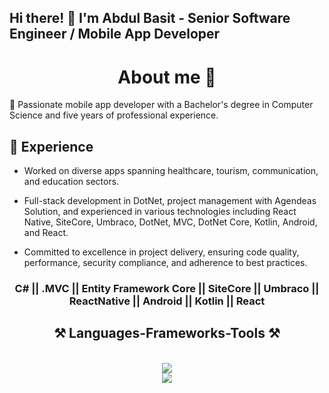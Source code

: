 ## Hi there! 👋 I'm Abdul Basit - Senior Software Engineer / Mobile App Developer

<h1 align="center"> About me 👦</h1>

🚀 Passionate mobile app developer with a Bachelor's degree in Computer Science and five years of professional experience.

<h2>💼 Experience </h2>

- Worked on diverse apps spanning healthcare, tourism, communication, and education sectors.

- Full-stack development in DotNet, project management with Agendeas Solution, and experienced in various technologies including React Native, SiteCore, Umbraco, DotNet, MVC, DotNet Core, Kotlin, Android, and React.

- Committed to excellence in project delivery, ensuring code quality, performance, security compliance, and adherence to best practices.

<h3 align="center"> 
C# || .MVC || Entity Framework Core || SiteCore || Umbraco || ReactNative ||  Android || Kotlin || React
</h3>

<div align="center">
    <h2>⚒️ Languages-Frameworks-Tools ⚒️</h2>
    <br/>
    <div>
        <img src="https://skillicons.dev/icons?i=nodejs,github,python,javascript,typescript,express,firebase,mongodb,c,java" /><br>
        <img src="https://skillicons.dev/icons?i=react,r,bootstrap,mui,mysql,flask,html,css,vscode,figma,git" />
    </div>
</div>
